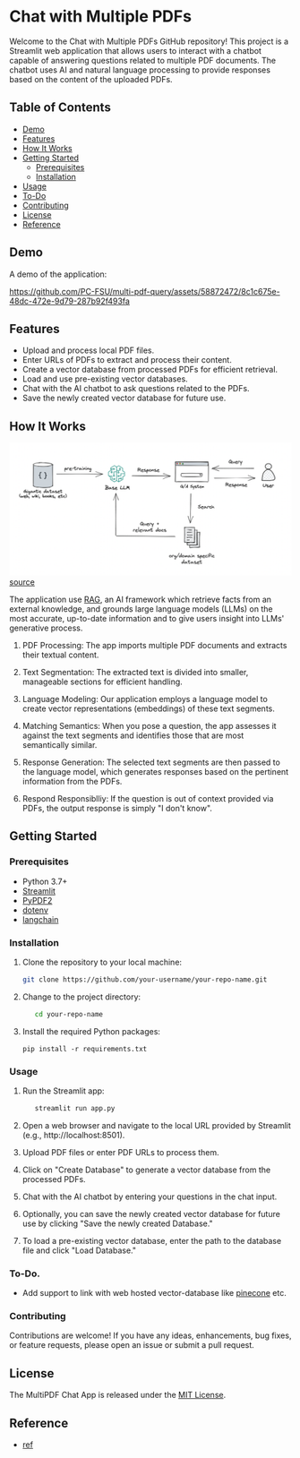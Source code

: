 # Chat with Multiple PDFs

Welcome to the Chat with Multiple PDFs GitHub repository! This project is a Streamlit web application that allows users to interact with a chatbot capable of answering questions related to multiple PDF documents. The chatbot uses AI and natural language processing to provide responses based on the content of the uploaded PDFs.

## Table of Contents
- [Demo](#demo)
- [Features](#features)
- [How It Works](#how-it-works)
- [Getting Started](#getting-started)
  - [Prerequisites](#prerequisites)
  - [Installation](#installation)
- [Usage](#usage)
- [To-Do](#to-do)
- [Contributing](#contributing)
- [License](#license)
- [Reference](#reference)

## Demo
A demo of the application:


https://github.com/PC-FSU/multi-pdf-query/assets/58872472/8c1c675e-48dc-472e-9d79-287b92f493fa



## Features
- Upload and process local PDF files.
- Enter URLs of PDFs to extract and process their content.
- Create a vector database from processed PDFs for efficient retrieval.
- Load and use pre-existing vector databases.
- Chat with the AI chatbot to ask questions related to the PDFs.
- Save the newly created vector database for future use.

## How It Works
![MultiPDF Chat App Diagram](./rag.png) [source](https://miro.medium.com/v2/resize:fit:1127/1*Jq9bEbitg1Pv4oASwEQwJg.png)

The application use [RAG](https://research.ibm.com/blog/retrieval-augmented-generation-RAG), an AI framework which retrieve facts from an external knowledge, and grounds large language models (LLMs) on the most accurate, up-to-date information and to give users insight into LLMs' generative process.

1. PDF Processing: The app imports multiple PDF documents and extracts their textual content.

2. Text Segmentation: The extracted text is divided into smaller, manageable sections for efficient handling.

3. Language Modeling: Our application employs a language model to create vector representations (embeddings) of these text segments.

4. Matching Semantics: When you pose a question, the app assesses it against the text segments and identifies those that are most semantically similar.

5. Response Generation: The selected text segments are then passed to the language model, which generates responses based on the pertinent information from the PDFs.

6. Respond Responsiblliy: If the question is out of context provided via PDFs, the output response is simply "I don't know".


## Getting Started

### Prerequisites
- Python 3.7+
- [Streamlit](https://streamlit.io/)
- [PyPDF2](https://github.com/mstamy2/PyPDF2)
- [dotenv](https://pypi.org/project/python-dotenv/)
- [langchain](https://docs.langchain.com/docs/)

### Installation
1. Clone the repository to your local machine:

   ```bash
   git clone https://github.com/your-username/your-repo-name.git

2. Change to the project directory:

   ```bash
      cd your-repo-name

3. Install the required Python packages:
   ```
   pip install -r requirements.txt
   ```
### Usage

1. Run the Streamlit app:

   ```bash
      streamlit run app.py

2. Open a web browser and navigate to the local URL provided by Streamlit (e.g., http://localhost:8501).

3. Upload PDF files or enter PDF URLs to process them.

4. Click on "Create Database" to generate a vector database from the processed PDFs.

5. Chat with the AI chatbot by entering your questions in the chat input.

6. Optionally, you can save the newly created vector database for future use by clicking "Save the newly created Database."

7. To load a pre-existing vector database, enter the path to the database file and click "Load Database."

### To-Do.
-  Add support to link with web hosted vector-database like [pinecone](https://www.pinecone.io/) etc.

### Contributing
Contributions are welcome! If you have any ideas, enhancements, bug fixes, or feature requests, please open an issue or submit a pull request.

## License

The MultiPDF Chat App is released under the [MIT License](https://opensource.org/licenses/MIT).

## Reference
- [ref](https://github.com/alejandro-ao/ask-multiple-pdfs)
